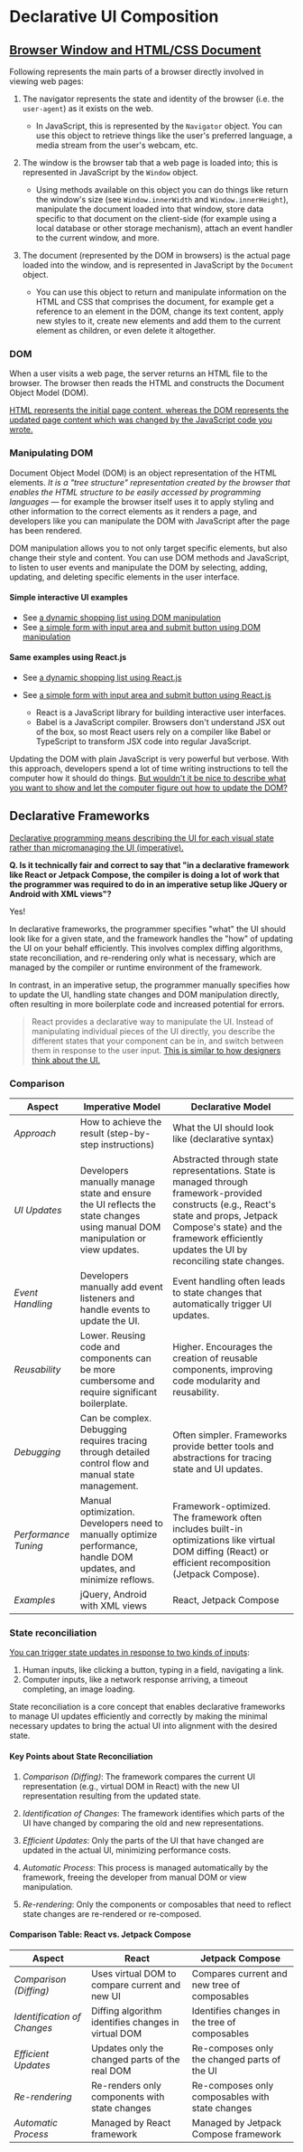 # Declarative UI Composition

## [Browser Window and HTML/CSS Document](https://developer.mozilla.org/en-US/docs/Learn/JavaScript/Client-side_web_APIs/Manipulating_documents)

Following represents the main parts of a browser directly involved in viewing web pages:

1. The navigator represents the state and identity of the browser (i.e. the `user-agent`) as it exists on the web.

   - In JavaScript, this is represented by the `Navigator` object. You can use this object to retrieve things like the user's preferred language, a media stream from the user's webcam, etc.

2. The window is the browser tab that a web page is loaded into; this is represented in JavaScript by the `Window` object.

   - Using methods available on this object you can do things like return the window's size (see `Window.innerWidth` and `Window.innerHeight`), manipulate the document loaded into that window, store data specific to that document on the client-side (for example using a local database or other storage mechanism), attach an event handler to the current window, and more.

3. The document (represented by the DOM in browsers) is the actual page loaded into the window, and is represented in JavaScript by the `Document` object.

   - You can use this object to return and manipulate information on the HTML and CSS that comprises the document, for example get a reference to an element in the DOM, change its text content, apply new styles to it, create new elements and add them to the current element as children, or even delete it altogether.

### DOM

When a user visits a web page, the server returns an HTML file to the browser. The browser then reads the HTML and constructs the Document Object Model (DOM).

[HTML represents the initial page content, whereas the DOM represents the updated page content which was changed by the JavaScript code you wrote.](https://nextjs.org/learn/react-foundations/updating-ui-with-javascript)

### Manipulating DOM

Document Object Model (DOM) is an object representation of the HTML elements. _It is a "tree structure" representation created by the browser that enables the HTML structure to be easily accessed by programming languages_ — for example the browser itself uses it to apply styling and other information to the correct elements as it renders a page, and developers like you can manipulate the DOM with JavaScript after the page has been rendered.

DOM manipulation allows you to not only target specific elements, but also change their style and content. You can use DOM methods and JavaScript, to listen to user events and manipulate the DOM by selecting, adding, updating, and deleting specific elements in the user interface.

#### Simple interactive UI examples

- See [a dynamic shopping list using DOM manipulation](./lab/0-objective/shopping-list.html)
- See [a simple form with input area and submit button using DOM manipulation](./lab/0-objective/form-handler.html)

#### Same examples using React.js

- See [a dynamic shopping list using React.js](./lab/0-objective/shopping-list-react.html)
- See [a simple form with input area and submit button using React.js](./lab/0-objective/form-handler-react.html)

  - React is a JavaScript library for building interactive user interfaces.
  - Babel is a JavaScript compiler​. Browsers don't understand JSX out of the box, so most React users rely on a compiler like Babel or TypeScript to transform JSX code into regular JavaScript.

Updating the DOM with plain JavaScript is very powerful but verbose. With this approach, developers spend a lot of time writing instructions to tell the computer how it should do things. [But wouldn't it be nice to describe what you want to show and let the computer figure out how to update the DOM?](https://nextjs.org/learn/react-foundations/updating-ui-with-javascript)

## Declarative Frameworks

[Declarative programming means describing the UI for each visual state rather than micromanaging the UI (imperative).](https://react.dev/learn/reacting-to-input-with-state)

**Q. Is it technically fair and correct to say that "in a declarative framework like React or Jetpack Compose, the compiler is doing a lot of work that the programmer was required to do in an imperative setup like JQuery or Android with XML views"?**

Yes!

In declarative frameworks, the programmer specifies "what" the UI should look like for a given state, and the framework handles the "how" of updating the UI on your behalf efficiently. This involves complex diffing algorithms, state reconciliation, and re-rendering only what is necessary, which are managed by the compiler or runtime environment of the framework.

In contrast, in an imperative setup, the programmer manually specifies how to update the UI, handling state changes and DOM manipulation directly, often resulting in more boilerplate code and increased potential for errors.

> React provides a declarative way to manipulate the UI. Instead of manipulating individual pieces of the UI directly, you describe the different states that your component can be in, and switch between them in response to the user input. [This is similar to how designers think about the UI.](https://react.dev/learn/reacting-to-input-with-state)

### Comparison

| **Aspect**           | **Imperative Model**                                                                                                         | **Declarative Model**                                                                                                                                                                                                                |
| -------------------- | ---------------------------------------------------------------------------------------------------------------------------- | ------------------------------------------------------------------------------------------------------------------------------------------------------------------------------------------------------------------------------------ |
| _Approach_           | How to achieve the result (step-by-step instructions)                                                                        | What the UI should look like (declarative syntax)                                                                                                                                                                                    |
| _UI Updates_         | Developers manually manage state and ensure the UI reflects the state changes using manual DOM manipulation or view updates. | Abstracted through state representations. State is managed through framework-provided constructs (e.g., React's state and props, Jetpack Compose's state) and the framework efficiently updates the UI by reconciling state changes. |
| _Event Handling_     | Developers manually add event listeners and handle events to update the UI.                                                  | Event handling often leads to state changes that automatically trigger UI updates.                                                                                                                                                   |
| _Reusability_        | Lower. Reusing code and components can be more cumbersome and require significant boilerplate.                               | Higher. Encourages the creation of reusable components, improving code modularity and reusability.                                                                                                                                   |
| _Debugging_          | Can be complex. Debugging requires tracing through detailed control flow and manual state management.                        | Often simpler. Frameworks provide better tools and abstractions for tracing state and UI updates.                                                                                                                                    |
| _Performance Tuning_ | Manual optimization. Developers need to manually optimize performance, handle DOM updates, and minimize reflows.             | Framework-optimized. The framework often includes built-in optimizations like virtual DOM diffing (React) or efficient recomposition (Jetpack Compose).                                                                              |
| _Examples_           | jQuery, Android with XML views                                                                                               | React, Jetpack Compose                                                                                                                                                                                                               |

### State reconciliation

[You can trigger state updates in response to two kinds of inputs](https://react.dev/learn/reacting-to-input-with-state#step-2-determine-what-triggers-those-state-changes):

1. Human inputs, like clicking a button, typing in a field, navigating a link.
2. Computer inputs, like a network response arriving, a timeout completing, an image loading.

State reconciliation is a core concept that enables declarative frameworks to manage UI updates efficiently and correctly by making the minimal necessary updates to bring the actual UI into alignment with the desired state.

#### **Key Points about State Reconciliation**

1. _Comparison (Diffing)_: The framework compares the current UI representation (e.g., virtual DOM in React) with the new UI representation resulting from the updated state.

2. _Identification of Changes_: The framework identifies which parts of the UI have changed by comparing the old and new representations.

3. _Efficient Updates_: Only the parts of the UI that have changed are updated in the actual UI, minimizing performance costs.

4. _Automatic Process_: This process is managed automatically by the framework, freeing the developer from manual DOM or view manipulation.

5. _Re-rendering_: Only the components or composables that need to reflect state changes are re-rendered or re-composed.

#### Comparison Table: React vs. Jetpack Compose

| Aspect                      | React                                               | Jetpack Compose                                 |
| --------------------------- | --------------------------------------------------- | ----------------------------------------------- |
| _Comparison (Diffing)_      | Uses virtual DOM to compare current and new UI      | Compares current and new tree of composables    |
| _Identification of Changes_ | Diffing algorithm identifies changes in virtual DOM | Identifies changes in the tree of composables   |
| _Efficient Updates_         | Updates only the changed parts of the real DOM      | Re-composes only the changed parts of the UI    |
| _Re-rendering_              | Re-renders only components with state changes       | Re-composes only composables with state changes |
| _Automatic Process_         | Managed by React framework                          | Managed by Jetpack Compose framework            |

